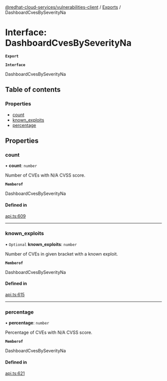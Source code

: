 [@redhat-cloud-services/vulnerabilities-client](../README.md) / [Exports](../modules.md) / DashboardCvesBySeverityNa

# Interface: DashboardCvesBySeverityNa

**`Export`**

**`Interface`**

DashboardCvesBySeverityNa

## Table of contents

### Properties

- [count](DashboardCvesBySeverityNa.md#count)
- [known\_exploits](DashboardCvesBySeverityNa.md#known_exploits)
- [percentage](DashboardCvesBySeverityNa.md#percentage)

## Properties

### count

• **count**: `number`

Number of CVEs with N/A CVSS score.

**`Memberof`**

DashboardCvesBySeverityNa

#### Defined in

[api.ts:609](https://github.com/RedHatInsights/javascript-clients/blob/master/packages/vulnerabilities/git-api/api.ts#L609)

___

### known\_exploits

• `Optional` **known\_exploits**: `number`

Number of CVEs in given bracket with a known exploit.

**`Memberof`**

DashboardCvesBySeverityNa

#### Defined in

[api.ts:615](https://github.com/RedHatInsights/javascript-clients/blob/master/packages/vulnerabilities/git-api/api.ts#L615)

___

### percentage

• **percentage**: `number`

Percentage of CVEs with N/A CVSS score.

**`Memberof`**

DashboardCvesBySeverityNa

#### Defined in

[api.ts:621](https://github.com/RedHatInsights/javascript-clients/blob/master/packages/vulnerabilities/git-api/api.ts#L621)
